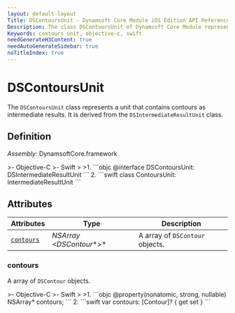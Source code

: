 ```yaml
---
layout: default-layout
Title: DSContoursUnit - Dynamsoft Core Module iOS Edition API Reference
Description: The class DSContoursUnit of Dynamsoft Core Module represents a unit that contains contours as intermediate results.
Keywords: contours unit, objective-c, swift
needGenerateH3Content: true
needAutoGenerateSidebar: true
noTitleIndex: true
---
```


# DSContoursUnit

The `DSContoursUnit` class represents a unit that contains contours as intermediate results. It is derived from the `DSIntermediateResultUnit` class.

## Definition

*Assembly:* DynamsoftCore.framework

<div class="sample-code-prefix"></div>
>- Objective-C
>- Swift
>
>1. 
```objc
@interface DSContoursUnit: DSIntermediateResultUnit
```
2. 
```swift
class ContoursUnit: IntermediateResultUnit
```

## Attributes

| Attributes | Type | Description |
| ---------- | ---- | ----------- |
| [`contours`](#contours) | *NSArray <DSContour**>* | A array of `DSContour` objects. |

### contours

A array of `DSContour` objects.

<div class="sample-code-prefix"></div>
>- Objective-C
>- Swift
>
>1. 
```objc
@property(nonatomic, strong, nullable) NSArray<DSContour*>* contours;
```
2. 
```swift
var contours: [Contour]? { get set }
```
